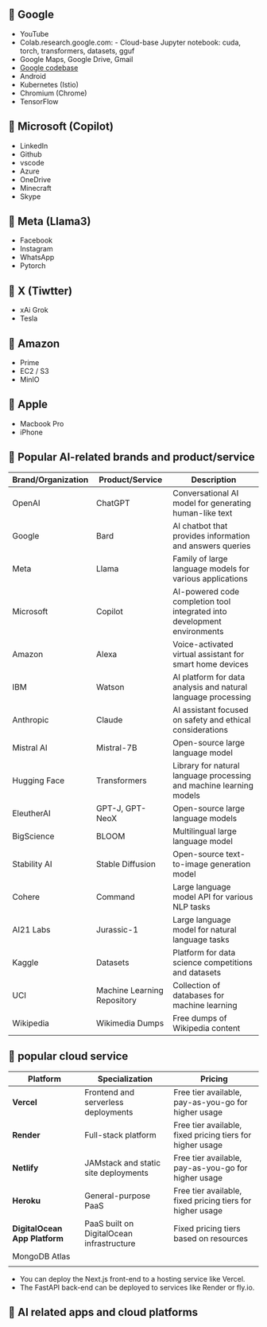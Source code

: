 ## 📖 Google

- YouTube
- Colab.research.google.com: - Cloud-base Jupyter notebook: cuda, torch, transformers, datasets, gguf
- Google Maps, Google Drive, Gmail
- [Google codebase](https://opensource.google/)
- Android
- Kubernetes (Istio)
- Chromium (Chrome)
- TensorFlow

## 📖 Microsoft (Copilot)

- LinkedIn
- Github
- vscode
- Azure
- OneDrive
- Minecraft
- Skype

## 📖 Meta (Llama3)

- Facebook
- Instagram
- WhatsApp
- Pytorch


## 📖 X (Tiwtter)

- xAi Grok
- Tesla

## 📖 Amazon

- Prime
- EC2 / S3
- MinIO

## 📖 Apple

- Macbook Pro
- iPhone


## 📖 Popular AI-related brands and product/service

| Brand/Organization | Product/Service                  | Description                                           |
|--------------------|----------------------------------|-------------------------------------------------------|
| OpenAI             | ChatGPT                          | Conversational AI model for generating human-like text |
| Google             | Bard                             | AI chatbot that provides information and answers queries |
| Meta               | Llama                            | Family of large language models for various applications |
| Microsoft          | Copilot                          | AI-powered code completion tool integrated into development environments |
| Amazon             | Alexa                            | Voice-activated virtual assistant for smart home devices |
| IBM                | Watson                           | AI platform for data analysis and natural language processing |
| Anthropic          | Claude                           | AI assistant focused on safety and ethical considerations |
| Mistral AI         | Mistral-7B                       | Open-source large language model |
| Hugging Face       | Transformers                     | Library for natural language processing and machine learning models |
| EleutherAI         | GPT-J, GPT-NeoX                  | Open-source large language models |
| BigScience         | BLOOM                            | Multilingual large language model |
| Stability AI       | Stable Diffusion                 | Open-source text-to-image generation model |
| Cohere             | Command                          | Large language model API for various NLP tasks |
| AI21 Labs          | Jurassic-1                       | Large language model for natural language tasks |
| Kaggle             | Datasets                         | Platform for data science competitions and datasets |
| UCI                | Machine Learning Repository      | Collection of databases for machine learning |
| Wikipedia          | Wikimedia Dumps                  | Free dumps of Wikipedia content |



## 📖 popular cloud service


| Platform                         | Specialization                       | Pricing                                   |
|----------------------------------|-------------------------------------|-------------------------------------------|
| **Vercel**                       | Frontend and serverless deployments  | Free tier available, pay-as-you-go for higher usage |
| **Render**                       | Full-stack platform                  | Free tier available, fixed pricing tiers for higher usage |
| **Netlify**                      | JAMstack and static site deployments | Free tier available, pay-as-you-go for higher usage |
| **Heroku**                       | General-purpose PaaS                | Free tier available, fixed pricing tiers for higher usage |
| **DigitalOcean App Platform**    | PaaS built on DigitalOcean infrastructure | Fixed pricing tiers based on resources   |
| MongoDB Atlas | | |
| | | |

- You can deploy the Next.js front-end to a hosting service like Vercel.
- The FastAPI back-end can be deployed to services like Render or fly.io.

## 📖 AI related apps and cloud platforms
